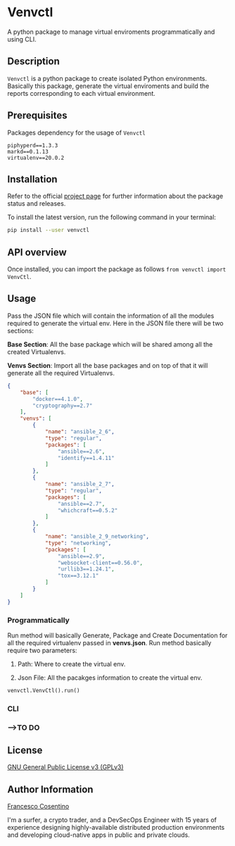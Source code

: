 # Venvctl

A python package to manage virtual enviroments programmatically and using CLI.

## Description

`Venvctl` is a python package to create isolated Python environments. Basically this package, generate the virtual enviroments and build the reports corresponding to each virtual environment.

## Prerequisites

Packages dependency for the usage of `Venvctl`

```text
piphyperd==1.3.3
markd==0.1.13
virtualenv==20.0.2
```

## Installation

Refer to the official [project page](https://pypi.org/project/venvctl/) for further information about the package status and releases.

To install the latest version, run the following command in your terminal:

```bash
pip install --user venvctl
```

## API overview

Once installed, you can import the package as follows `from venvctl import VenvCtl`.

## Usage

Pass the JSON file which will contain the information of all the modules required to generate the virtual env.
Here in the JSON file there will be two sections:

**Base Section**: All the base package which will be shared among all the created Virtualenvs.

**Venvs Section**: Import all the base packages and on top of that it will generate all the required Virtualenvs.

```json
{
    "base": [
        "docker==4.1.0",
        "cryptography==2.7"
    ],
    "venvs": [
        {
            "name": "ansible_2_6",
            "type": "regular",
            "packages": [
                "ansible==2.6",
                "identify==1.4.11"
            ]
        },
        {
            "name": "ansible_2_7",
            "type": "regular",
            "packages": [
                "ansible==2.7",
                "whichcraft==0.5.2"
            ]
        },
        {
            "name": "ansible_2_9_networking",
            "type": "networking",
            "packages": [
                "ansible==2.9",
                "websocket-client==0.56.0",
                "urllib3==1.24.1",
                "tox==3.12.1"
            ]
        }
    ]
}

```

### Programmatically

Run method will basically Generate, Package and Create Documentation for all the required virtualenv passed in **venvs.json**.
Run method basically require two parameters:

1. Path: Where to create the virtual env.

2. Json File: All the pacakges information to create the virtual env.

```python
venvctl.VenvCtl().run()
```

### CLI

### -->TO DO

## License

[GNU General Public License v3 (GPLv3)](https://gitlab.com/hyperd/venvctl/blob/master/LICENSE)

## Author Information

[Francesco Cosentino](https://www.linkedin.com/in/francesco-cosentino/)

I'm a surfer, a crypto trader, and a DevSecOps Engineer with 15 years of experience designing highly-available distributed production environments and developing cloud-native apps in public and private clouds.
